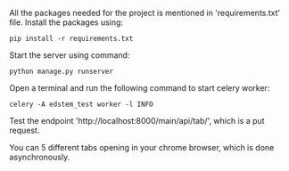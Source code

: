 All the packages needed for the project is mentioned in 'requirements.txt' file. Install the packages using:

    pip install -r requirements.txt

Start the server using command:

    python manage.py runserver

Open a terminal and run the following command to start celery worker:

    celery -A edstem_test worker -l INFO

Test the endpoint 'http://localhost:8000/main/api/tab/', which is a put request.

You can 5 different tabs opening in your chrome browser, which is done asynchronously. 